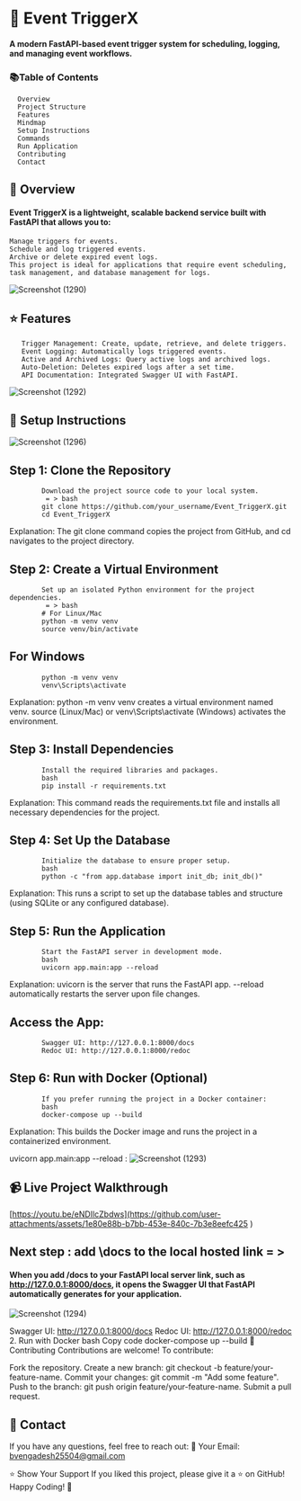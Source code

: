 # 🚀 Event TriggerX

#### A modern FastAPI-based event trigger system for scheduling, logging, and managing event workflows.
### 📚Table of Contents
      Overview
      Project Structure
      Features
      Mindmap
      Setup Instructions
      Commands
      Run Application
      Contributing
      Contact

## 📝 Overview
#### Event TriggerX is a lightweight, scalable backend service built with FastAPI that allows you to:

    Manage triggers for events.
    Schedule and log triggered events.
    Archive or delete expired event logs.
    This project is ideal for applications that require event scheduling, task management, and database management for logs.


![Screenshot (1290)](https://github.com/user-attachments/assets/ad87f6a9-bc3a-47f2-9e60-d8ad33298233)

## ⭐ Features
       Trigger Management: Create, update, retrieve, and delete triggers.
       Event Logging: Automatically logs triggered events.
       Active and Archived Logs: Query active logs and archived logs.
       Auto-Deletion: Deletes expired logs after a set time.
       API Documentation: Integrated Swagger UI with FastAPI.


![Screenshot (1292)](https://github.com/user-attachments/assets/026058fe-8733-44a1-ab82-f7af60975073)

## 🚀 Setup Instructions
![Screenshot (1296)](https://github.com/user-attachments/assets/fac07f0b-a1a5-4f02-b418-b3289948967a)


## Step 1: Clone the Repository
            Download the project source code to your local system.
             = > bash
            git clone https://github.com/your_username/Event_TriggerX.git
            cd Event_TriggerX
Explanation: The git clone command copies the project from GitHub, and cd navigates to the project directory.
## Step 2: Create a Virtual Environment
            Set up an isolated Python environment for the project dependencies.
             = > bash
            # For Linux/Mac
            python -m venv venv
            source venv/bin/activate

## For Windows
            python -m venv venv
            venv\Scripts\activate
Explanation:
python -m venv venv creates a virtual environment named venv.
source (Linux/Mac) or venv\Scripts\activate (Windows) activates the environment.
## Step 3: Install Dependencies
            Install the required libraries and packages.
            bash
            pip install -r requirements.txt
Explanation: This command reads the requirements.txt file and installs all necessary dependencies for the project.
## Step 4: Set Up the Database
            Initialize the database to ensure proper setup.
            bash
            python -c "from app.database import init_db; init_db()"
Explanation: This runs a script to set up the database tables and structure (using SQLite or any configured database).
## Step 5: Run the Application
            Start the FastAPI server in development mode.
            bash
            uvicorn app.main:app --reload
Explanation:
uvicorn is the server that runs the FastAPI app.
--reload automatically restarts the server upon file changes.
## Access the App:

            Swagger UI: http://127.0.0.1:8000/docs
            Redoc UI: http://127.0.0.1:8000/redoc
## Step 6: Run with Docker (Optional)
            If you prefer running the project in a Docker container:
            bash
            docker-compose up --build
Explanation: This builds the Docker image and runs the project in a containerized environment.

uvicorn app.main:app --reload :
![Screenshot (1293)](https://github.com/user-attachments/assets/303052ab-2891-4569-8b99-9776a1cd4401)

## 📹 Live Project Walkthrough
[https://youtu.be/eNDIlcZbdws](https://github.com/user-attachments/assets/1e80e88b-b7bb-453e-840c-7b3e8eefc425
)

## Next step : add \docs to the local hosted link = > 

#### When you add /docs to your FastAPI local server link, such as http://127.0.0.1:8000/docs, it opens the Swagger UI that FastAPI automatically generates for your application.
![Screenshot (1294)](https://github.com/user-attachments/assets/75729f8b-418a-4268-92a5-10eae698410a)


Swagger UI: http://127.0.0.1:8000/docs
Redoc UI: http://127.0.0.1:8000/redoc
2. Run with Docker
bash
Copy code
docker-compose up --build
🤝 Contributing
Contributions are welcome!
To contribute:

Fork the repository.
Create a new branch: git checkout -b feature/your-feature-name.
Commit your changes: git commit -m "Add some feature".
Push to the branch: git push origin feature/your-feature-name.
Submit a pull request.

## 📧 Contact
If you have any questions, feel free to reach out:
📧 Your Email: bvengadesh25504@gmail.com

⭐ Show Your Support
If you liked this project, please give it a ⭐ on GitHub!
Happy Coding! 🚀
